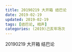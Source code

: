 ```yaml
---
title: 20190219 大开箱 结巴论
date: 2019-02-19
updated: 2019-02-19
tags: [结巴论, 相声]
categories: (2019)己亥年场次
---
```

20190219 大开箱 结巴论



